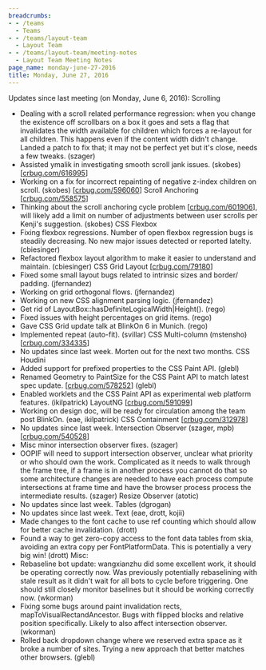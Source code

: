 ```yaml
---
breadcrumbs:
- - /teams
  - Teams
- - /teams/layout-team
  - Layout Team
- - /teams/layout-team/meeting-notes
  - Layout Team Meeting Notes
page_name: monday-june-27-2016
title: Monday, June 27, 2016
---
```


Updates since last meeting (on Monday, June 6, 2016):
Scrolling
- Dealing with a scroll related performance regression: when you change
the existence off scrollbars on a box it goes and sets a flag that
invalidates the width available for children which forces a re-layout
for all children. This happens even if the content width didn't
change. Landed a patch to fix that; it may not be perfect yet but it's
close, needs a few tweaks. (szager)
- Assisted ymalik in investigating smooth scroll jank issues. (skobes)
\[[crbug.com/616995](http://crbug.com/616995)\]
- Working on a fix for incorrect repainting of negative z-index children
on scroll. (skobes) \[[crbug.com/596060](http://crbug.com/596060)\]
Scroll Anchoring \[[crbug.com/558575](http://crbug.com/558575)\]
- Thinking about the scroll anchoring cycle problem
\[[crbug.com/601906](http://crbug.com/601906)\],
will likely add a limit on number of adjustments between user scrolls
per Kenji's suggestion. (skobes)
CSS Flexbox
- Fixing flexbox regressions. Number of open flexbox regression bugs is
steadily decreasing. No new major issues detected or reported latelty.
(cbiesinger)
- Refactored flexbox layout algorithm to make it easier to understand
and maintain. (cbiesinger)
CSS Grid Layout \[[crbug.com/79180](http://crbug.com/79180)\]
- Fixed some small layout bugs related to intrinsic sizes and border/
padding. (jfernandez)
- Working on grid orthogonal flows. (jfernandez)
- Working on new CSS alignment parsing logic. (jfernandez)
- Get rid of LayoutBox::hasDefiniteLogicalWidth|Height(). (rego)
- Fixed issues with height percentages on grid items. (rego)
- Gave CSS Grid update talk at BlinkOn 6 in Munich. (rego)
- Implemented repeat (auto-fit). (svillar)
CSS Multi-column (mstensho) \[[crbug.com/334335](http://crbug.com/334335)\]
- No updates since last week. Morten out for the next two months.
CSS Houdini
- Added support for prefixed properties to the CSS Paint API. (glebl)
- Renamed Geometry to PaintSize for the CSS Paint API to match latest
spec update. \[[crbug.com/578252](http://crbug.com/578252)\] (glebl)
- Enabled worklets and the CSS Paint API as experimental web platform
features. (ikilpatrick)
LayoutNG \[[crbug.com/591099](http://crbug.com/591099)\]
- Working on design doc, will be ready for circulation among the team
post BlinkOn. (eae, ikilpatrick)
CSS Containment \[[crbug.com/312978](http://crbug.com/312978)\]
- No updates since last week.
Intersection Observer (szager, mpb)
\[[crbug.com/540528](http://crbug.com/540528)\]
- Misc minor intersection observer fixes. (szager)
- OOPIF will need to support intersection observer, unclear what
priority or who should own the work. Complicated as it needs to walk
through the frame tree, if a frame is in another process you cannot do
that so some architecture changes are needed to have each process
compute intersections at frame time and have the browser process
process the intermediate results. (szager)
Resize Observer (atotic)
- No updates since last week.
Tables (dgrogan)
- No updates since last week.
Text (eae, drott, kojii)
- Made changes to the font cache to use ref counting which should allow
for better cache invalidation. (drott)
- Found a way to get zero-copy access to the font data tables from skia,
avoiding an extra copy per FontPlatformData. This is potentially a
very big win! (drott)
Misc:
- Rebaseline bot update: wangxianzhu did some excellent work, it should
be operating correctly now. Was previously potentially rebaselining
with stale result as it didn't wait for all bots to cycle before
triggering. One should still closely monitor baselines but it should
be working correctly now. (wkorman)
- Fixing some bugs around paint invalidation rects,
mapToVisualRectandAncestor. Bugs with flipped blocks and relative
position specifically. Likely to also affect intersection observer.
(wkorman)
- Rolled back dropdown change where we reserved extra space as it broke
a number of sites. Trying a new approach that better matches other
browsers. (glebl)